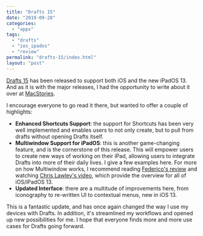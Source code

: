 ```yaml
---
title: "Drafts 15"
date: "2019-09-28"
categories: 
  - "apps"
tags: 
  - "drafts"
  - "ios_ipados"
  - "review"
permalink: "drafts-15/index.html"
layout: "post"
---
```


[Drafts 15](https://apps.apple.com/us/app/drafts/id1236254471?uo=4&at=1001l4VZ) has been released to support both iOS and the new iPadOS 13. And as it is with the major releases, I had the opportunity to write about it over at [MacStories](https://www.macstories.net/reviews/drafts-15-review-multiwindow-shortcuts-and-more/).

I encourage everyone to go read it there, but wanted to offer a couple of highlights:

- **Enhanced Shortcuts Support**: the support for Shortcuts has been very well implemented and enables users to not only create, but to pull from drafts without opening Drafts itself.
- **Multiwindow Support for iPadOS**: this is another game-changing feature, and is the cornerstone of this release. This will empower users to create new ways of working on their iPad, allowing users to integrate Drafts into more of their daily lives. I give a few examples here. For more on how Multiwindow works, I recommend reading [Federico's review](https://www.macstories.net/stories/ios-and-ipados-13-the-macstories-review/) and watching [Chris Lawley's video](https://youtu.be/x-vISTePKSk), which provide the overview for all of iOS/iPadOS 13.
- **Updated Interface**: there are a multitude of improvements here, from iconography to re-written UI to contextual menus, new in iOS 13.

This is a fantastic update, and has once again changed the way I use my devices with Drafts. In addition, it's streamlined my workflows and opened up new possibilities for me. I hope that everyone finds more and more use cases for Drafts going forward.
